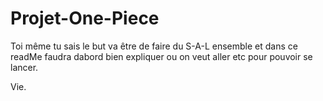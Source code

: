 # Projet-One-Piece

Toi même tu sais le but va être de faire du S-A-L ensemble et dans ce readMe faudra dabord bien expliquer ou on veut aller etc pour pouvoir se lancer.

Vie.
